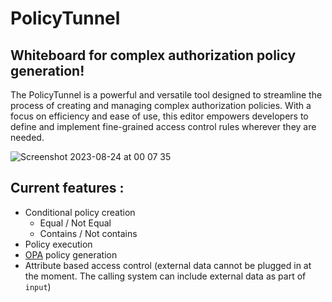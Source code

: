# PolicyTunnel
## Whiteboard for complex authorization policy generation!

The PolicyTunnel is a powerful and versatile tool designed to streamline the process of creating and managing complex authorization policies. With a focus on efficiency and ease of use, this editor empowers developers to define and implement fine-grained access control rules wherever they are needed.

![Screenshot 2023-08-24 at 00 07 35](https://github.com/shashimalcse/policytunnel/assets/43197743/399e30db-2787-4f54-8062-ee51ccbb7d2a)

## Current features :

- Conditional policy creation
  - Equal / Not Equal
  - Contains / Not contains
- Policy execution
- [OPA](https://www.openpolicyagent.org/) policy generation  
- Attribute based access control (external data cannot be plugged in at the moment. The calling system can include external data as part of `input`)
